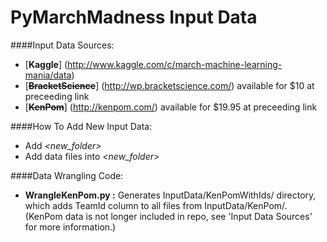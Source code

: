 PyMarchMadness Input Data
=============

####Input Data Sources:
- [**Kaggle**] (http://www.kaggle.com/c/march-machine-learning-mania/data)
- [~~**BracketScience**~~] (http://wp.bracketscience.com/) available for $10 at preceeding link
- [~~**KenPom**~~] (http://kenpom.com/) available for $19.95 at preceeding link

####How To Add New Input Data:
- Add *\<new_folder\>*
- Add data files into *\<new_folder\>*

####Data Wrangling Code:
- **WrangleKenPom.py :** Generates InputData/KenPomWithIds/ directory, which adds TeamId column to all files from InputData/KenPom/. (KenPom data is not longer included in repo, see 'Input Data Sources' for more information.)
